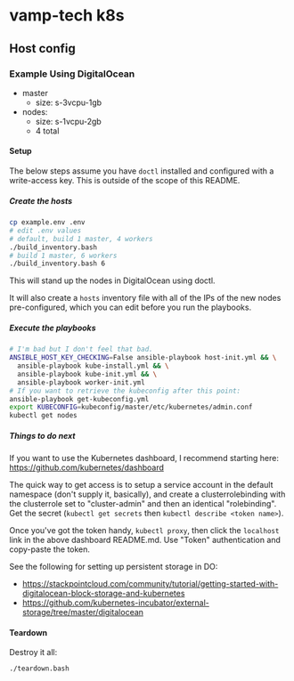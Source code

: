 # vamp-tech k8s

## Host config
### Example Using DigitalOcean

- master
  - size: s-3vcpu-1gb
- nodes:
  - size: s-1vcpu-2gb
  - 4 total

#### Setup

The below steps assume you have `doctl` installed and configured with a write-access key. This is outside of the scope of this README.

##### Create the hosts

```bash
cp example.env .env
# edit .env values
# default, build 1 master, 4 workers
./build_inventory.bash
# build 1 master, 6 workers
./build_inventory.bash 6
```

This will stand up the nodes in DigitalOcean using doctl.

It will also create a `hosts` inventory file with all of the IPs of the new nodes pre-configured, which you can edit before you run the playbooks.

##### Execute the playbooks

```bash
# I'm bad but I don't feel that bad.
ANSIBLE_HOST_KEY_CHECKING=False ansible-playbook host-init.yml && \
  ansible-playbook kube-install.yml && \
  ansible-playbook kube-init.yml && \
  ansible-playbook worker-init.yml
# If you want to retrieve the kubeconfig after this point:
ansible-playbook get-kubeconfig.yml
export KUBECONFIG=kubeconfig/master/etc/kubernetes/admin.conf
kubectl get nodes
```

##### Things to do next

If you want to use the Kubernetes dashboard, I recommend starting here: https://github.com/kubernetes/dashboard

The quick way to get access is to setup a service account in the default namespace (don't supply it, basically), and create a clusterrolebinding with the clusterrole set to "cluster-admin" and then an identical "rolebinding". Get the secret (`kubectl get secrets` then `kubectl describe <token name>`).

Once you've got the token handy, `kubectl proxy`, then click the `localhost` link in the above dashboard README.md. Use "Token" authentication and copy-paste the token.

See the following for setting up persistent storage in DO:

- https://stackpointcloud.com/community/tutorial/getting-started-with-digitalocean-block-storage-and-kubernetes
- https://github.com/kubernetes-incubator/external-storage/tree/master/digitalocean

#### Teardown

Destroy it all:

```bash
./teardown.bash
```
